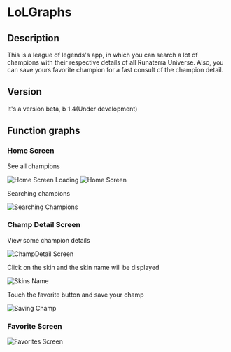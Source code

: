 # LoLGraphs

## Description
This is a league of legends's app, in which you can search a lot of champions with their respective details of all Runaterra Universe. 
Also, you can save yours favorite champion for a fast consult of the champion detail. 

## Version
It's a version beta, b 1.4(Under development)

## Function graphs

### Home Screen

See all champions

![Home Screen Loading](/functions_graphs/SS_HomeScreenLoading.png) ![Home Screen](/functions_graphs/SS_HomeScreen.png)

Searching champions

![Searching Champions](/functions_graphs/SS_SearchingChamps.png)

### Champ Detail Screen

View some champion details 

![ChampDetail Screen](/functions_graphs/SS_ChampDetail.png)

Click on the skin and the skin name will be displayed

![Skins Name](/functions_graphs/SS_Skins.png)

Touch the favorite button and save your champ

![Saving Champ](/functions_graphs/SS_SaveFavorite.png)

### Favorite Screen

![Favorites Screen](/functions_graphs/SS_FavoritesScreen.png)

